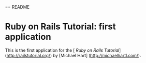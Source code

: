 == README

# Ruby on Rails Tutorial: first application

This is the first application for the
[ *Ruby on Rails Tutorial*] (http://railstutorial.org/)
by [Michael Hart] (http://michaelhartl.com/).
